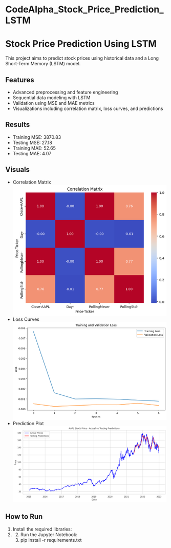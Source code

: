 # CodeAlpha_Stock_Price_Prediction_LSTM

# Stock Price Prediction Using LSTM

This project aims to predict stock prices using historical data and a Long Short-Term Memory (LSTM) model.

## Features
- Advanced preprocessing and feature engineering
- Sequential data modeling with LSTM
- Validation using MSE and MAE metrics
- Visualizations including correlation matrix, loss curves, and predictions

## Results
- Training MSE: 3870.83
- Testing MSE: 27.18
- Training MAE: 52.65
- Testing MAE: 4.07

## Visuals
- Correlation Matrix  
  ![Correlation Matrix](plots/Correlation_Matrix.png)
- Loss Curves  
  ![Loss Curve](plots/loss_curve.png)
- Prediction Plot  
  ![Prediction Plot](plots/prediction_plot.png)

## How to Run
1. Install the required libraries:
2. 2. Run the Jupyter Notebook:
   3. pip install -r requirements.txt

